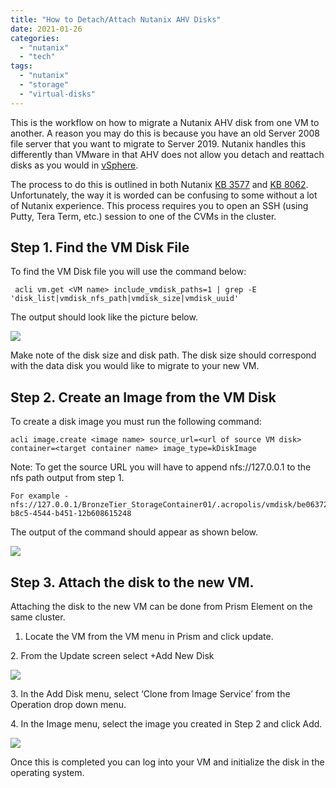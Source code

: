 ```yaml
---
title: "How to Detach/Attach Nutanix AHV Disks"
date: 2021-01-26
categories: 
  - "nutanix"
  - "tech"
tags: 
  - "nutanix"
  - "storage"
  - "virtual-disks"
---
```


This is the workflow on how to migrate a Nutanix AHV disk from one VM to another. A reason you may do this is because you have an old Server 2008 file server that you want to migrate to Server 2019. Nutanix handles this differently than VMware in that AHV does not allow you detach and reattach disks as you would in [vSphere](https://www.altaro.com/vmware/how-to-clone-vms-vcenter/).

The process to do this is outlined in both Nutanix [KB 3577](https://portal.nutanix.com/page/documents/kbs/details?targetId=kA032000000PMcKCAW) and [KB 8062](https://portal.nutanix.com/page/documents/kbs/details?targetId=kA00e000000Cr6CCAS). Unfortunately, the way it is worded can be confusing to some without a lot of Nutanix experience. This process requires you to open an SSH (using Putty, Tera Term, etc.) session to one of the CVMs in the cluster.  

## Step 1. Find the VM Disk File

To find the VM Disk file you will use the command below:

```
 acli vm.get <VM name> include_vmdisk_paths=1 | grep -E 'disk_list|vmdisk_nfs_path|vmdisk_size|vmdisk_uuid'
```

The output should look like the picture below.

[![](https://sherifalghalistaticsite.blob.core.windows.net/images/DiskList-1.png)](https://sherifalghalistaticsite.blob.core.windows.net/images/DiskList-1.png)

Make note of the disk size and disk path. The disk size should correspond with the data disk you would like to migrate to your new VM.

## Step 2. Create an Image from the VM Disk

To create a disk image you must run the following command:

```
acli image.create <image name> source_url=<url of source VM disk> container=<target container name> image_type=kDiskImage
```

Note: To get the source URL you will have to append nfs://127.0.0.1 to the nfs path output from step 1.

```
For example - nfs://127.0.0.1/BronzeTier_StorageContainer01/.acropolis/vmdisk/be06372a-b8c5-4544-b451-12b608615248  
```

The output of the command should appear as shown below.

[![](https://sherifalghalistaticsite.blob.core.windows.net/images/ImageCreate-1.png)](https://sherifalghalistaticsite.blob.core.windows.net/images/ImageCreate-1.png)

## Step 3. Attach the disk to the new VM.

Attaching the disk to the new VM can be done from Prism Element on the same cluster.

1. Locate the VM from the VM menu in Prism and click update.

2\. From the Update screen select +Add New Disk

[![](https://sherifalghalistaticsite.blob.core.windows.net/images/Update-AddDisk-1.jpg)](https://sherifalghalistaticsite.blob.core.windows.net/images/Update-AddDisk-1.jpg)

3\. In the Add Disk menu, select ‘Clone from Image Service’ from the Operation drop down menu.

4\. In the Image menu, select the image you created in Step 2 and click Add.

[![](https://sherifalghalistaticsite.blob.core.windows.net/images/AddDisk-ImageClone-1.jpg)](https://sherifalghalistaticsite.blob.core.windows.net/images/AddDisk-ImageClone-1.jpg)

Once this is completed you can log into your VM and initialize the disk in the operating system.
